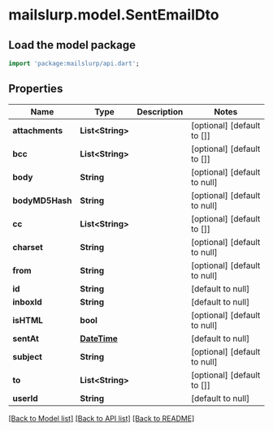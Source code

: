 # mailslurp.model.SentEmailDto

## Load the model package
```dart
import 'package:mailslurp/api.dart';
```

## Properties
Name | Type | Description | Notes
------------ | ------------- | ------------- | -------------
**attachments** | **List&lt;String&gt;** |  | [optional] [default to []]
**bcc** | **List&lt;String&gt;** |  | [optional] [default to []]
**body** | **String** |  | [optional] [default to null]
**bodyMD5Hash** | **String** |  | [optional] [default to null]
**cc** | **List&lt;String&gt;** |  | [optional] [default to []]
**charset** | **String** |  | [optional] [default to null]
**from** | **String** |  | [optional] [default to null]
**id** | **String** |  | [default to null]
**inboxId** | **String** |  | [default to null]
**isHTML** | **bool** |  | [optional] [default to null]
**sentAt** | [**DateTime**](DateTime.md) |  | [default to null]
**subject** | **String** |  | [optional] [default to null]
**to** | **List&lt;String&gt;** |  | [optional] [default to []]
**userId** | **String** |  | [default to null]

[[Back to Model list]](../README.md#documentation-for-models) [[Back to API list]](../README.md#documentation-for-api-endpoints) [[Back to README]](../README.md)


